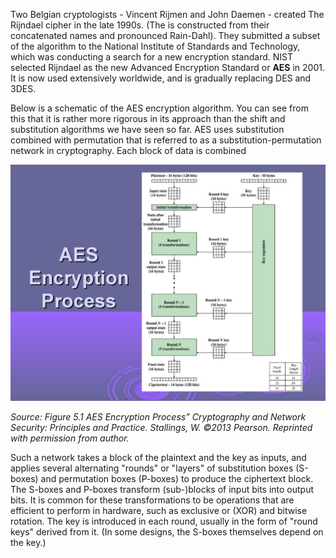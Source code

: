 Two Belgian cryptologists - Vincent Rijmen and John Daemen -  created The Rijndael cipher in the late 1990s. (The is constructed from their concatenated names and pronounced Rain-Dahl). They submitted a subset of the algorithm to the National Institute of Standards and Technology, which was conducting a search for a new encryption standard. NIST selected Rijndael as the new Advanced Encryption Standard or **AES** in 2001.  It is now used extensively worldwide, and is gradually replacing DES and 3DES.

Below is a schematic of the AES encryption algorithm. You can see from this that it is rather more rigorous in its approach than the shift and substitution algorithms we have seen so far. AES uses substitution combined with permutation that is referred to as a substitution-permutation network in cryptography. Each block of data is combined 

![](.guides/img/aes.jpg)

*Source: Figure 5.1 AES Encryption Process” Cryptography and Network Security: Principles and Practice. Stallings, W. ©2013 Pearson. Reprinted with permission from author.*


Such a network takes a block of the plaintext and the key as inputs, and applies several alternating "rounds" or "layers" of substitution boxes (S-boxes) and permutation boxes (P-boxes) to produce the ciphertext block. The S-boxes and P-boxes transform (sub-)blocks of input bits into output bits. It is common for these transformations to be operations that are efficient to perform in hardware, such as exclusive or (XOR) and bitwise rotation. The key is introduced in each round, usually in the form of "round keys" derived from it. (In some designs, the S-boxes themselves depend on the key.)